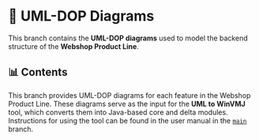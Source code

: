 # 📐 UML-DOP Diagrams

This branch contains the **UML-DOP diagrams** used to model the backend structure of the **Webshop Product Line**.

## 📊 Contents

This branch provides UML-DOP diagrams for each feature in the Webshop Product Line. These diagrams serve as the input for the **UML to WinVMJ** tool, which converts them into Java-based core and delta modules. Instructions for using the tool can be found in the user manual in the [`main`](https://github.com/rse-group/splc25-microservice-to-spl-artifact) branch.
